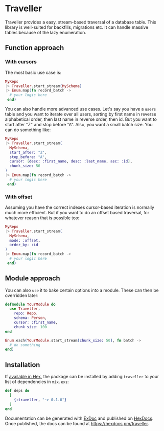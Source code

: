 # Traveller

Traveller provides a easy, stream-based traversal of a database table. This library is well-suited for backfills, migrations etc. It can handle massive tables because of the lazy enumeration.

## Function approach

### With cursors

The most basic use case is:

```elixir
MyRepo
|> Traveller.start_stream(MySchema)
|> Enum.map(fn record_batch ->
  # your logic here
 end)
```

You can also handle more advanced use cases. Let's say you have a `users` table and you want to iterate over all users, sorting by first name in reverse alphabetical order, then last name in reverse order, then id. But you want to start after "Z" and stop before "A". Also, you want a small batch size. You can do something like:

```elixir
MyRepo
|> Traveller.start_stream(
  MySchema,
  start_after: "Z",
  stop_before: "A",
  cursor: [desc: :first_name, desc: :last_name, asc: :id],
  chunk_size: 50
)
|> Enum.map(fn record_batch ->
  # your logic here
 end)
```

### With offset

Assuming you have the correct indexes cursor-based iteration is normally much more efficient. But if you want to do an offset based traversal, for whatever reason that is possible too:

```elixir
MyRepo
|> Traveller.start_stream(
  MySchema,
  mode: :offset,
  order_by: :id
)
|> Enum.map(fn record_batch ->
  # your logic here
 end)
```

## Module approach

You can also `use` it to bake certain options into a module. These can then be overridden later:

```elixir
defmodule YourModule do
  use Traveller,
    repo: Repo,
    schema: Person,
    cursor: :first_name,
    chunk_size: 100
end

Enum.each(YourModule.start_stream(chunk_size: 50), fn batch ->
  # do something
end)
```

## Installation

If [available in Hex](https://hex.pm/docs/publish), the package can be installed
by adding `traveller` to your list of dependencies in `mix.exs`:

```elixir
def deps do
  [
    {:traveller, "~> 0.1.0"}
  ]
end
```

Documentation can be generated with [ExDoc](https://github.com/elixir-lang/ex_doc)
and published on [HexDocs](https://hexdocs.pm). Once published, the docs can
be found at <https://hexdocs.pm/traveller>.

